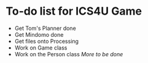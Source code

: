 # To-do list for ICS4U Game

* Get Tom's Planner done
* Get Mindomo done
* Get files onto Processing
* Work on Game class
* Work on the Person class
*More to be done*
